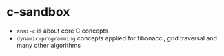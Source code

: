 # c-sandbox


- `ansi-c` is about core C concepts
- `dynamic-programming` concepts applied for fibonacci, grid traversal and many other algorithms
